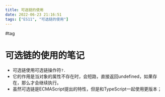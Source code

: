 ```yaml
---
title: 可选链的使用
date: 2022-06-23 21:16:51
tags: ["ES11", "可选链的使用"]
---
```

#tag

# 可选链的使用的笔记
- 可选链使用可选链操作符`?.`
- 它的作用是当对象的属性不存在时，会短路，直接返回undefined，如果存在，那么才会继续执行。
- 虽然可选链是ECMAScript提出的特性，但是和TypeScript一起使用更版本；